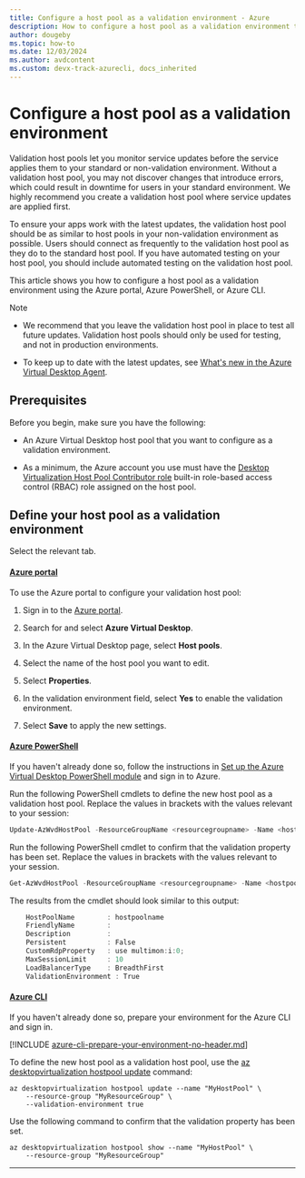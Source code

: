 ```yaml
---
title: Configure a host pool as a validation environment - Azure
description: How to configure a host pool as a validation environment to test service updates before they roll out to production.
author: dougeby
ms.topic: how-to
ms.date: 12/03/2024
ms.author: avdcontent
ms.custom: devx-track-azurecli, docs_inherited
---
```


# Configure a host pool as a validation environment

Validation host pools let you monitor service updates before the service applies them to your standard or non-validation environment. Without a validation host pool, you may not discover changes that introduce errors, which could result in downtime for users in your standard environment. We highly recommend you create a validation host pool where service updates are applied first.

To ensure your apps work with the latest updates, the validation host pool should be as similar to host pools in your non-validation environment as possible. Users should connect as frequently to the validation host pool as they do to the standard host pool. If you have automated testing on your host pool, you should include automated testing on the validation host pool.

This article shows you how to configure a host pool as a validation environment using the Azure portal, Azure PowerShell, or Azure CLI.

> [!NOTE]
> - We recommend that you leave the validation host pool in place to test all future updates. Validation host pools should only be used for testing, and not in production environments.
>
> - To keep up to date with the latest updates, see [What's new in the Azure Virtual Desktop Agent](whats-new-agent.md).

## Prerequisites

Before you begin, make sure you have the following:

- An Azure Virtual Desktop host pool that you want to configure as a validation environment.

- As a minimum, the Azure account you use must have the [Desktop Virtualization Host Pool Contributor role](rbac.md#desktop-virtualization-host-pool-contributor) built-in role-based access control (RBAC) role assigned on the host pool.

## Define your host pool as a validation environment

Select the relevant tab.

#### [Azure portal](#tab/azure-portal)

To use the Azure portal to configure your validation host pool:

1. Sign in to the [Azure portal](https://portal.azure.com).

1. Search for and select **Azure Virtual Desktop**.

1. In the Azure Virtual Desktop page, select **Host pools**.

1. Select the name of the host pool you want to edit.

1. Select **Properties**.

1. In the validation environment field, select **Yes** to enable the validation environment.

1. Select **Save** to apply the new settings.

#### [Azure PowerShell](#tab/azure-powershell)

If you haven't already done so, follow the instructions in [Set up the Azure Virtual Desktop PowerShell module](powershell-module.md) and sign in to Azure.

Run the following PowerShell cmdlets to define the new host pool as a validation host pool. Replace the values in brackets with the values relevant to your session:

```powershell
Update-AzWvdHostPool -ResourceGroupName <resourcegroupname> -Name <hostpoolname> -ValidationEnvironment:$true
```

Run the following PowerShell cmdlet to confirm that the validation property has been set. Replace the values in brackets with the values relevant to your session.

```powershell
Get-AzWvdHostPool -ResourceGroupName <resourcegroupname> -Name <hostpoolname> | Format-List
```

The results from the cmdlet should look similar to this output:

```powershell
    HostPoolName        : hostpoolname
    FriendlyName        :
    Description         :
    Persistent          : False
    CustomRdpProperty   : use multimon:i:0;
    MaxSessionLimit     : 10
    LoadBalancerType    : BreadthFirst
    ValidationEnvironment : True
```

#### [Azure CLI](#tab/azure-cli)

If you haven't already done so, prepare your environment for the Azure CLI and sign in.

[!INCLUDE [azure-cli-prepare-your-environment-no-header.md](~/reusable-content/azure-cli/azure-cli-prepare-your-environment-no-header.md)]

To define the new host pool as a validation host pool, use the [az desktopvirtualization hostpool update](/cli/azure/desktopvirtualization#az-desktopvirtualization-hostpool-update) command:

```azurecli
az desktopvirtualization hostpool update --name "MyHostPool" \
    --resource-group "MyResourceGroup" \
    --validation-environment true
```

Use the following command to confirm that the validation property has been set.

```azurecli
az desktopvirtualization hostpool show --name "MyHostPool" \
    --resource-group "MyResourceGroup" 
```
---
